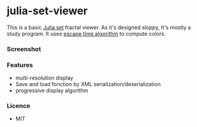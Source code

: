 # julia-set-viewer
This is a basic [Julia set](https://en.wikipedia.org/wiki/Julia_set) fractal viewer.
As it's designed sloppy, It's mostly a study program.
It uses [escape time algorithm](https://en.wikipedia.org/wiki/Mandelbrot_set#Escape_time_algorithm) to compute colors.

### Screenshot
[](https://github.com/NotaNumb3r/julia-set-viewer/blob/master/screenshots/JuliaSetViewer.jpg)

### Features
- multi-resolution display
- Save and load fonction by XML serialization/deserialization
- progressive display algorithm
### Licence
- MIT

